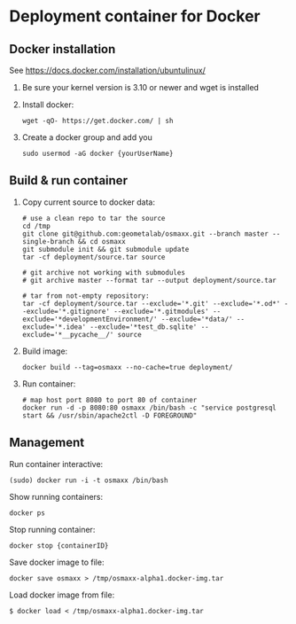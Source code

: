 # Deployment container for Docker


## Docker installation

See https://docs.docker.com/installation/ubuntulinux/

1. Be sure your kernel version is 3.10 or newer and wget is installed
2. Install docker: 

    ```shell
    wget -qO- https://get.docker.com/ | sh
    ```
3. Create a docker group and add you

    ```shell
    sudo usermod -aG docker {yourUserName}
    ```
    

## Build & run container

1. Copy current source to docker data:

    ```shell
    # use a clean repo to tar the source
    cd /tmp
    git clone git@github.com:geometalab/osmaxx.git --branch master --single-branch && cd osmaxx
    git submodule init && git submodule update
    tar -cf deployment/source.tar source    
    
    # git archive not working with submodules
    # git archive master --format tar --output deployment/source.tar
    
    # tar from not-empty repository:
    tar -cf deployment/source.tar --exclude='*.git' --exclude='*.od*' --exclude='*.gitignore' --exclude='*.gitmodules' --exclude='*developmentEnvironment/' --exclude='*data/' --exclude='*.idea' --exclude='*test_db.sqlite' --exclude='*__pycache__/' source

    ```
2. Build image:

    ```shell
    docker build --tag=osmaxx --no-cache=true deployment/
    ```
3. Run container:

    ```shell
    # map host port 8080 to port 80 of container
    docker run -d -p 8080:80 osmaxx /bin/bash -c "service postgresql start && /usr/sbin/apache2ctl -D FOREGROUND"
    ```
    
    
## Management

Run container interactive:
```shell
(sudo) docker run -i -t osmaxx /bin/bash
```

Show running containers:
```shell
docker ps
```

Stop running container:
```shell
docker stop {containerID}
```

Save docker image to file:
```shell
docker save osmaxx > /tmp/osmaxx-alpha1.docker-img.tar
```

Load docker image from file:
```shell
$ docker load < /tmp/osmaxx-alpha1.docker-img.tar
```
